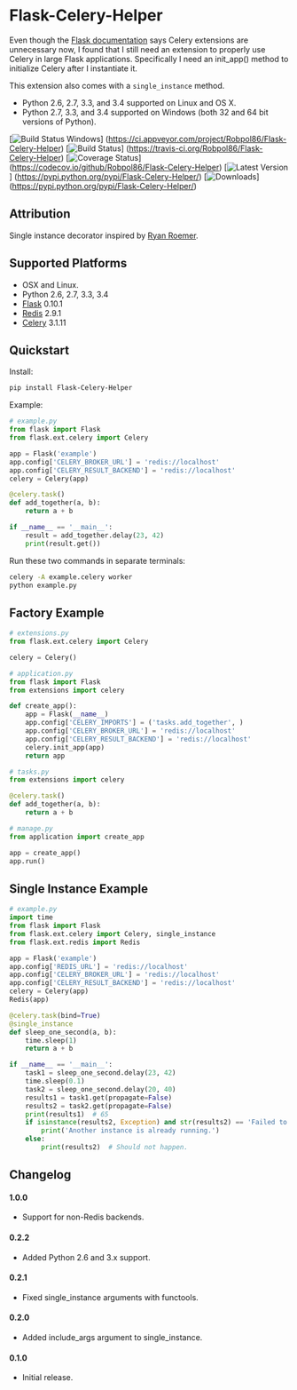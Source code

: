 # Flask-Celery-Helper

Even though the [Flask documentation](http://flask.pocoo.org/docs/patterns/celery/) says Celery extensions are
unnecessary now, I found that I still need an extension to properly use Celery in large Flask applications. Specifically
I need an init_app() method to initialize Celery after I instantiate it.

This extension also comes with a `single_instance` method.

* Python 2.6, 2.7, 3.3, and 3.4 supported on Linux and OS X.
* Python 2.7, 3.3, and 3.4 supported on Windows (both 32 and 64 bit versions of Python).

[![Build Status Windows](https://img.shields.io/appveyor/ci/Robpol86/Flask-Celery-Helper.svg?style=flat-square)]
(https://ci.appveyor.com/project/Robpol86/Flask-Celery-Helper)
[![Build Status](https://img.shields.io/travis/Robpol86/Flask-Celery-Helper/master.svg?style=flat-square)]
(https://travis-ci.org/Robpol86/Flask-Celery-Helper)
[![Coverage Status](https://img.shields.io/codecov/c/github/Robpol86/Flask-Celery-Helper/master.svg?style=flat-square)]
(https://codecov.io/github/Robpol86/Flask-Celery-Helper)
[![Latest Version](https://img.shields.io/pypi/v/Flask-Celery-Helper.svg?style=flat-square)]
(https://pypi.python.org/pypi/Flask-Celery-Helper/)
[![Downloads](https://img.shields.io/pypi/dm/Flask-Celery-Helper.svg?style=flat-square)]
(https://pypi.python.org/pypi/Flask-Celery-Helper/)

## Attribution

Single instance decorator inspired by
[Ryan Roemer](http://loose-bits.com/2010/10/distributed-task-locking-in-celery.html).

## Supported Platforms

* OSX and Linux.
* Python 2.6, 2.7, 3.3, 3.4
* [Flask](http://flask.pocoo.org/) 0.10.1
* [Redis](http://redis.io/) 2.9.1
* [Celery](http://www.celeryproject.org/) 3.1.11

## Quickstart

Install:
```bash
pip install Flask-Celery-Helper
```

Example:
```python
# example.py
from flask import Flask
from flask.ext.celery import Celery

app = Flask('example')
app.config['CELERY_BROKER_URL'] = 'redis://localhost'
app.config['CELERY_RESULT_BACKEND'] = 'redis://localhost'
celery = Celery(app)

@celery.task()
def add_together(a, b):
    return a + b

if __name__ == '__main__':
    result = add_together.delay(23, 42)
    print(result.get())
```

Run these two commands in separate terminals:
```bash
celery -A example.celery worker
python example.py
```

## Factory Example

```python
# extensions.py
from flask.ext.celery import Celery

celery = Celery()
```

```python
# application.py
from flask import Flask
from extensions import celery

def create_app():
    app = Flask(__name__)
    app.config['CELERY_IMPORTS'] = ('tasks.add_together', )
    app.config['CELERY_BROKER_URL'] = 'redis://localhost'
    app.config['CELERY_RESULT_BACKEND'] = 'redis://localhost'
    celery.init_app(app)
    return app
```

```python
# tasks.py
from extensions import celery

@celery.task()
def add_together(a, b):
    return a + b
```

```python
# manage.py
from application import create_app

app = create_app()
app.run()
```

## Single Instance Example

```python
# example.py
import time
from flask import Flask
from flask.ext.celery import Celery, single_instance
from flask.ext.redis import Redis

app = Flask('example')
app.config['REDIS_URL'] = 'redis://localhost'
app.config['CELERY_BROKER_URL'] = 'redis://localhost'
app.config['CELERY_RESULT_BACKEND'] = 'redis://localhost'
celery = Celery(app)
Redis(app)

@celery.task(bind=True)
@single_instance
def sleep_one_second(a, b):
    time.sleep(1)
    return a + b

if __name__ == '__main__':
    task1 = sleep_one_second.delay(23, 42)
    time.sleep(0.1)
    task2 = sleep_one_second.delay(20, 40)
    results1 = task1.get(propagate=False)
    results2 = task2.get(propagate=False)
    print(results1)  # 65
    if isinstance(results2, Exception) and str(results2) == 'Failed to acquire lock.':
        print('Another instance is already running.')
    else:
        print(results2)  # Should not happen.
```

## Changelog

#### 1.0.0

* Support for non-Redis backends.

#### 0.2.2

* Added Python 2.6 and 3.x support.

#### 0.2.1

* Fixed single_instance arguments with functools.

#### 0.2.0

* Added include_args argument to single_instance.

#### 0.1.0

* Initial release.
